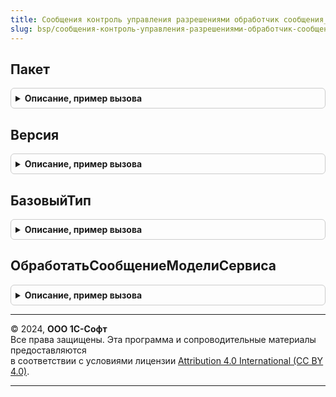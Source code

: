 ```yaml
---
title: Сообщения контроль управления разрешениями обработчик сообщения_1_0_0_1
slug: bsp/сообщения-контроль-управления-разрешениями-обработчик-сообщения-1-0-0-1
---
```



## Пакет
<details style="margin: 1em 0; padding: 0.5em; border: 1px solid #ccc; border-radius: 6px;">

<summary style="font-weight: bold; cursor: pointer;">Описание, пример вызова</summary>

```bsl

// Возвращает пространство имен версии интерфейса сообщений.
//
// Возвращаемое значение:
//	Строка -
Функция Пакет() Экспорт
```

Пример вызова
```bsl
Результат = СообщенияКонтрольУправленияРазрешениямиОбработчикСообщения_1_0_0_1.Пакет() 
```
</details>

## Версия
<details style="margin: 1em 0; padding: 0.5em; border: 1px solid #ccc; border-radius: 6px;">

<summary style="font-weight: bold; cursor: pointer;">Описание, пример вызова</summary>

```bsl

// Возвращает версию интерфейса сообщений, обслуживаемую обработчиком.
//
// Возвращаемое значение:
//	Строка -
Функция Версия() Экспорт
```

Пример вызова
```bsl
Результат = СообщенияКонтрольУправленияРазрешениямиОбработчикСообщения_1_0_0_1.Версия() 
```
</details>

## БазовыйТип
<details style="margin: 1em 0; padding: 0.5em; border: 1px solid #ccc; border-radius: 6px;">

<summary style="font-weight: bold; cursor: pointer;">Описание, пример вызова</summary>

```bsl

// Возвращает базовый тип для сообщений версии.
//
// Возвращаемое значение:
//	ТипОбъектаXDTO -
Функция БазовыйТип() Экспорт
```

Пример вызова
```bsl
Результат = СообщенияКонтрольУправленияРазрешениямиОбработчикСообщения_1_0_0_1.БазовыйТип() 
```
</details>

## ОбработатьСообщениеМоделиСервиса
<details style="margin: 1em 0; padding: 0.5em; border: 1px solid #ccc; border-radius: 6px;">

<summary style="font-weight: bold; cursor: pointer;">Описание, пример вызова</summary>

```bsl

// Выполняет обработку входящих сообщений модели сервиса
//
// Параметры:
//  Сообщение - ОбъектXDTO - входящее сообщение,
//  Отправитель - ПланОбменаСсылка.ОбменСообщениями - узел плана обмена, соответствующий отправителю сообщения
//  СообщениеОбработано - Булево - флаг успешной обработки сообщения. Значение данного параметра необходимо
//    установить равным Истина в том случае, если сообщение было успешно прочитано в данном обработчике.
//
Процедура ОбработатьСообщениеМоделиСервиса(Знач Сообщение, Знач Отправитель, СообщениеОбработано) Экспорт
```

Пример вызова
```bsl
СообщенияКонтрольУправленияРазрешениямиОбработчикСообщения_1_0_0_1.ОбработатьСообщениеМоделиСервиса(Сообщение, Отправитель, СообщениеОбработано) 
```
</details>

---

© 2024, **ООО 1С-Софт**  
Все права защищены. Эта программа и сопроводительные материалы предоставляются  
в соответствии с условиями лицензии [Attribution 4.0 International (CC BY 4.0)](https://creativecommons.org/licenses/by/4.0/legalcode).

---
